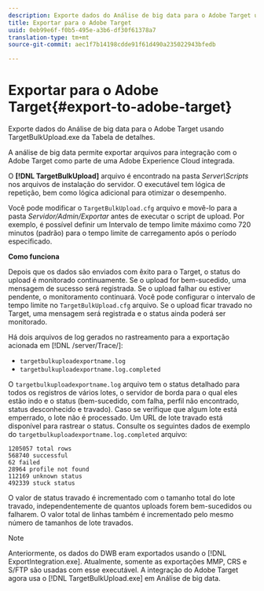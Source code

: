 ```yaml
---
description: Exporte dados do Análise de big data para o Adobe Target usando TargetBulkUpload.exe da Tabela de detalhes.
title: Exportar para o Adobe Target
uuid: 0eb99e6f-f0b5-495e-a3b6-df30f61378a7
translation-type: tm+mt
source-git-commit: aec1f7b14198cdde91f61d490a235022943bfedb

---
```



# Exportar para o Adobe Target{#export-to-adobe-target}

Exporte dados do Análise de big data para o Adobe Target usando TargetBulkUpload.exe da Tabela de detalhes.

A análise de big data permite exportar arquivos para integração com o Adobe Target como parte de uma Adobe Experience Cloud integrada.

O **[!DNL TargetBulkUpload]** arquivo é encontrado na pasta *Server\Scripts* nos arquivos de instalação do servidor. O executável tem lógica de repetição, bem como lógica adicional para otimizar o desempenho.

Você pode modificar o `TargetBulkUpload.cfg` arquivo e movê-lo para a pasta *Servidor/Admin/Exportar* antes de executar o script de upload. Por exemplo, é possível definir um Intervalo de tempo limite máximo como 720 minutos (padrão) para o tempo limite de carregamento após o período especificado.

**Como funciona**

Depois que os dados são enviados com êxito para o Target, o status do upload é monitorado continuamente. Se o upload for bem-sucedido, uma mensagem de sucesso será registrada. Se o upload falhar ou estiver pendente, o monitoramento continuará. Você pode configurar o intervalo de tempo limite no `TargetBulkUpload.cfg` arquivo. Se o upload ficar travado no Target, uma mensagem será registrada e o status ainda poderá ser monitorado.

Há dois arquivos de log gerados no rastreamento para a exportação acionada em [!DNL /server/Trace/]:

* `targetbulkuploadexportname.log`
* `targetbulkuploadexportname.log.completed`

O `targetbulkuploadexportname.log` arquivo tem o status detalhado para todos os registros de vários lotes, o servidor de borda para o qual eles estão indo e o status (bem-sucedido, com falha, perfil não encontrado, status desconhecido e travado). Caso se verifique que algum lote está emperrado, o lote não é processado. Um URL de lote travado está disponível para rastrear o status. Consulte os seguintes dados de exemplo do `targetbulkuploadexportname.log.completed` arquivo:

```
1205057 total rows 
568740 successful 
62 failed 
28964 profile not found 
112169 unknown status 
492339 stuck status
```

O valor de status travado é incrementado com o tamanho total do lote travado, independentemente de quantos uploads forem bem-sucedidos ou falharem. O valor total de linhas também é incrementado pelo mesmo número de tamanhos de lote travados.

>[!NOTE]
>
>Anteriormente, os dados do DWB eram exportados usando o [!DNL ExportIntegration.exe]. Atualmente, somente as exportações MMP, CRS e S/FTP são usadas com esse executável. A integração do Adobe Target agora usa o [!DNL TargetBulkUpload.exe] em Análise de big data.

